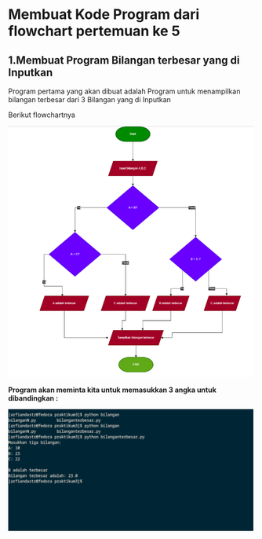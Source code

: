 # **Membuat Kode Program dari flowchart pertemuan ke 5**

## **1.Membuat Program Bilangan terbesar yang di Inputkan**

Program pertama yang akan dibuat adalah Program untuk menampilkan bilangan terbesar dari 3 Bilangan yang di Inputkan

Berikut flowchartnya

<img src="/.images/pertama.png" width="500" alt="Flowchart">

**Program akan meminta kita untuk memasukkan 3 angka untuk dibandingkan :**

<img src="/.images/outputprogram1.png" width="500" alt="Flowchart">
